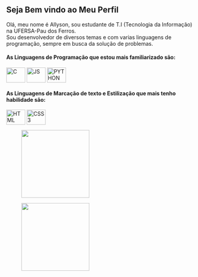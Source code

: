 <h2>Seja Bem vindo ao Meu Perfil</h2>
Olá, meu nome é Allyson, sou estudante de T.I (Tecnologia da Informação) na UFERSA-Pau dos Ferros.</br>
Sou desenvolvedor de diversos temas e com varias linguagens de programação, sempre em busca da solução de problemas.</br>
<h4><strong></strong>As Linguagens de Programação que estou mais familiarizado são:</strong></h4>
<div style="display:inline-block">
  <img align="center" alt="C" height="40" width="50" src="https://cdn.jsdelivr.net/gh/devicons/devicon/icons/c/c-original.svg" />
  <img align="center" alt="JS" height="40" width="50" src="https://cdn.jsdelivr.net/gh/devicons/devicon/icons/javascript/javascript-original.svg" />
  <img align="center" alt="PYTHON" height="40" width="50" src="https://cdn.jsdelivr.net/gh/devicons/devicon/icons/html5/html5-original.svg"/>
</div>
<h4><strong></strong>As Linguagens de Marcação de texto e Estilização que mais tenho habilidade são:</strong></h4>
<div style="display:inline-block">
  <img align="center" alt="HTML" height="40" width="50" src="https://cdn.jsdelivr.net/gh/devicons/devicon/icons/html5/html5-original.svg"/>
  <img align="center" alt="CSS3" height="40" width="50" src="https://cdn.jsdelivr.net/gh/devicons/devicon/icons/css3/css3-original.svg"/>
</div>
</br>
<div class="parteTemas">
  <figure class="valoresPerfil">
  <img height=180rem src="https://github-readme-stats.vercel.app/api?username=Allyson-SFelix&show_icons=true&theme=dark"/>
  </figure>
  <figure class="linguagens">
    <img height=180rem src="https://github-readme-stats.vercel.app/api/top-langs/?username=Allyson-SFelix&layout=compact&theme=dark"/>
  </figure>
</div>
